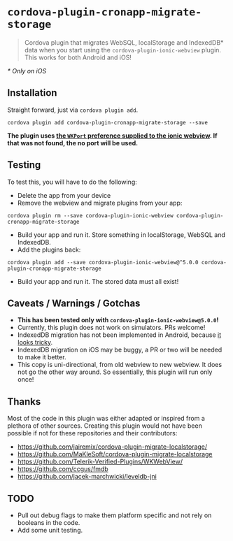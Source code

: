 # `cordova-plugin-cronapp-migrate-storage`

> Cordova plugin that migrates WebSQL, localStorage and IndexedDB* data when you start using the `cordova-plugin-ionic-webview` plugin. This works for both Android and iOS!

_* Only on iOS_

## Installation

Straight forward, just via `cordova plugin add`.

```
cordova plugin add cordova-plugin-cronapp-migrate-storage --save
```

**The plugin uses [the `WKPort` preference supplied to the ionic webview](https://github.com/ionic-team/cordova-plugin-ionic-webview/tree/2.x#wkport). If that was not found, the no port will be used.**

## Testing

To test this, you will have to do the following:

* Delete the app from your device
* Remove the webview and migrate plugins from your app:

```
cordova plugin rm --save cordova-plugin-ionic-webview cordova-plugin-cronapp-migrate-storage
```

* Build your app and run it. Store something in localStorage, WebSQL and IndexedDB.
* Add the plugins back:
        
```
cordova plugin add --save cordova-plugin-ionic-webview@^5.0.0 cordova-plugin-cronapp-migrate-storage
```

* Build your app and run it. The stored data must all exist!

## Caveats / Warnings / Gotchas

* **This has been tested only with `cordova-plugin-ionic-webview@5.0.0`!**
* Currently, this plugin does not work on simulators. PRs welcome!
* IndexedDB migration has not been implemented in Android, because [it looks tricky](https://stackoverflow.com/a/35142175).
* IndexedDB migration on iOS may be buggy, a PR or two will be needed to make it better. 
* This copy is uni-directional, from old webview to new webview. It does not go the other way around. So essentially, this plugin will run only once! 

## Thanks

Most of the code in this plugin was either adapted or inspired from a plethora of other sources. Creating this plugin would not have been possible if not for these repositories and their contributors:

* https://github.com/jairemix/cordova-plugin-migrate-localstorage/
* https://github.com/MaKleSoft/cordova-plugin-migrate-localstorage
* https://github.com/Telerik-Verified-Plugins/WKWebView/
* https://github.com/ccgus/fmdb
* https://github.com/jacek-marchwicki/leveldb-jni

## TODO 

* Pull out debug flags to make them platform specific and not rely on booleans in the code.
* Add some unit testing.